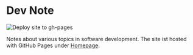 # Dev Note

![Deploy site to gh-pages](https://github.com/thomaszub/dev-note/workflows/Deploy%20site%20to%20gh-pages/badge.svg?branch=main)

Notes about various topics in software development. The site ist hosted  with GitHub Pages under [Homepage](https://thomaszub.github.io/dev-note).